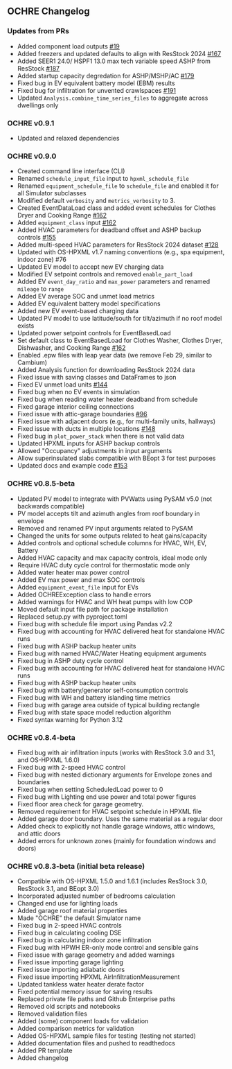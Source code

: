 ## OCHRE Changelog

### Updates from PRs
- Added component load outputs [#19](https://github.com/NREL/OCHRE/issues/19)
- Added freezers and updated defaults to align with ResStock 2024
  [#167](https://github.com/NREL/OCHRE/issues/167)
- Added SEER1 24.0/ HSPF1 13.0 max tech variable speed ASHP from ResStock
  [#187](https://github.com/NREL/OCHRE/issues/187)
- Added startup capacity degredation for ASHP/MSHP/AC
  [#179](https://github.com/NREL/OCHRE/issues/179)
- Fixed bug in EV equivalent battery model (EBM) results
- Fixed bug for infiltration for unvented crawlspaces
  [#191](https://github.com/NREL/OCHRE/issues/191)
- Updated `Analysis.combine_time_series_files` to aggregate across dwellings
  only

### OCHRE v0.9.1

- Updated and relaxed dependencies

### OCHRE v0.9.0

- Created command line interface (CLI)
- Renamed `schedule_input_file` input to `hpxml_schedule_file` 
- Renamed `equipment_schedule_file` to `schedule_file` and enabled it for all
  Simulator subclasses
- Modified default `verbosity` and `metrics_verbosity` to 3.
- Created EventDataLoad class and added event schedules for Clothes Dryer and
  Cooking Range [#162](https://github.com/NREL/OCHRE/issues/162)
- Added `equipment_class` input [#162](https://github.com/NREL/OCHRE/issues/162)
- Added HVAC parameters for deadband offset and ASHP backup controls
  [#155](https://github.com/NREL/OCHRE/issues/155)
- Added multi-speed HVAC parameters for ResStock 2024 dataset
  [#128](https://github.com/NREL/OCHRE/issues/128)
- Updated with OS-HPXML v1.7 naming conventions (e.g., spa equipment, indoor
  zone) #76
- Updated EV model to accept new EV charging data
- Modified EV setpoint controls and removed `enable_part_load`
- Added EV `event_day_ratio` and `max_power` parameters and renamed `mileage`
  to `range`
- Added EV average SOC and unmet load metrics
- Added EV equivalent battery model specifications
- Added new EV event-based charging data
- Updated PV model to use latitude/south for tilt/azimuth if no roof model
  exists
- Updated power setpoint controls for EventBasedLoad
- Set default class to EventBasedLoad for Clothes Washer, Clothes Dryer,
  Dishwasher, and Cooking Range
  [#162](https://github.com/NREL/OCHRE/issues/162)
- Enabled .epw files with leap year data (we remove Feb 29, similar to
  Cambium)
- Added Analysis function for downloading ResStock 2024 data
- Fixed issue with saving classes and DataFrames to json
- Fixed EV unmet load units [#144](https://github.com/NREL/OCHRE/issues/144)
- Fixed bug when no EV events in simulation
- Fixed bug when reading water heater deadband from schedule
- Fixed garage interior ceiling connections
- Fixed issue with attic-garage boundaries
  [#96](https://github.com/NREL/OCHRE/issues/96)
- Fixed issue with adjacent doors (e.g., for multi-family units, hallways)
- Fixed issue with ducts in multiple locations
  [#148](https://github.com/NREL/OCHRE/issues/148)
- Fixed bug in `plot_power_stack` when there is not valid data
- Updated HPXML inputs for ASHP backup controls
- Allowed "Occupancy" adjustments in input arguments
- Allow superinsulated slabs compatible with BEopt 3 for test purposes
- Updated docs and example code
  [#153](https://github.com/NREL/OCHRE/issues/153)

### OCHRE v0.8.5-beta

- Updated PV model to integrate with PVWatts using PySAM v5.0 (not backwards
  compatible)
- PV model accepts tilt and azimuth angles from roof boundary in envelope
- Removed and renamed PV input arguments related to PySAM
- Changed the units for some outputs related to heat gains/capacity
- Added controls and optional schedule columns for HVAC, WH, EV, Battery
- Added HVAC capacity and max capacity controls, ideal mode only
- Require HVAC duty cycle control for thermostatic mode only
- Added water heater max power control
- Added EV max power and max SOC controls
- Added `equipment_event_file` input for EVs
- Added OCHREException class to handle errors
- Added warnings for HVAC and WH heat pumps with low COP
- Moved default input file path for package installation
- Replaced setup.py with pyproject.toml
- Fixed bug with schedule file import using Pandas v2.2
- Fixed bug with accounting for HVAC delivered heat for standalone HVAC runs 
- Fixed bug with ASHP backup heater units
- Fixed bug with named HVAC/Water Heating equipment arguments
- Fixed bug in ASHP duty cycle control
- Fixed bug with accounting for HVAC delivered heat for standalone HVAC runs 
- Fixed bug with ASHP backup heater units
- Fixed bug with battery/generator self-consumption controls
- Fixed bug with WH and battery islanding time metrics
- Fixed bug with garage area outside of typical building rectangle
- Fixed bug with state space model reduction algorithm
- Fixed syntax warning for Python 3.12

### OCHRE v0.8.4-beta

- Fixed bug with air infiltration inputs (works with ResStock 3.0 and 3.1, and
  OS-HPXML 1.6.0)
- Fixed bug with 2-speed HVAC control
- Fixed bug with nested dictionary arguments for Envelope zones and boundaries
- Fixed bug when setting ScheduledLoad power to 0
- Fixed bug with Lighting end use power and total power figures
- Fixed floor area check for garage geometry. 
- Removed requirement for HVAC setpoint schedule in HPXML file
- Added garage door boundary. Uses the same material as a regular door
- Added check to explicitly not handle garage windows, attic windows, and
  attic doors
- Added errors for unknown zones (mainly for foundation windows and doors)

### OCHRE v0.8.3-beta (initial beta release)

- Compatible with OS-HPXML 1.5.0 and 1.6.1 (includes ResStock 3.0, ResStock
  3.1, and BEopt 3.0)
- Incorporated adjusted number of bedrooms calculation
- Changed end use for lighting loads
- Added garage roof material properties
- Made "OCHRE" the default Simulator name
- Fixed bug in 2-speed HVAC controls
- Fixed bug in calculating cooling DSE
- Fixed bug in calculating indoor zone infiltration
- Fixed bug with HPWH ER-only mode control and sensible gains
- Fixed issue with garage geometry and added warnings
- Fixed issue importing garage lighting
- Fixed issue importing adiabatic doors
- Fixed issue importing HPXML AirInfiltrationMeasurement
- Updated tankless water heater derate factor
- Fixed potential memory issue for saving results
- Replaced private file paths and Github Enterprise paths
- Removed old scripts and notebooks
- Removed validation files
- Added (some) component loads for validation
- Added comparison metrics for validation
- Added OS-HPXML sample files for testing (testing not started)
- Added documentation files and pushed to readthedocs
- Added PR template
- Added changelog
